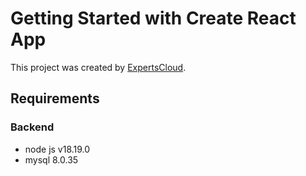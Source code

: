 # Getting Started with Create React App

This project was created by [ExpertsCloud](https://theexpertscloud.com/).

## Requirements

### Backend

- node js v18.19.0
- mysql 8.0.35
